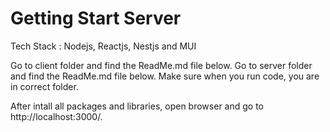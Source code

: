 # Getting Start Server

Tech Stack : Nodejs, Reactjs, Nestjs and MUI

Go to client folder and find the ReadMe.md file below.
Go to server folder and find the ReadMe.md file below.
Make sure when you run code, you are in correct folder.

After intall all packages and libraries, open browser and go to http://localhost:3000/.
